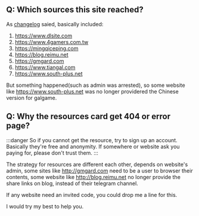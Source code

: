 [//]: # (## Q: Why get 404?)
[//]: # ()
[//]: # (The GitHub Action was set on 5:00am UTC+8:00. So if you reach website on)

## Q: Which sources this site reached?

As [changelog](changelog.md#_2023-06-13-release-prototype-with-jekyll) saied, basically included:

1. https://www.dlsite.com
2. https://www.4gamers.com.tw
3. https://mingqiceping.com
4. https://blog.reimu.net
5. https://gmgard.com
6. https://www.tiangal.com
7. https://www.south-plus.net

But something happened(such as admin was arrested), so some website like https://www.south-plus.net was no longer providered the Chinese version for galgame.

## Q: Why the resources card get 404 or error page?

:::danger
So if you cannot get the resource, try to sign up an account. Basically they're free and anonymity.
If somewhere or website ask you paying for, please don't trust them.
:::

The strategy for resources are different each other, depends on website's admin, some sites like http://gmgard.com need to be a user to browser their contents, some website like http://blog.reimu.net no longer provide the share links on blog, instead of their telegram channel.

If any website need an invited code, you could drop me a line for this. 

I would try my best to help you. 
